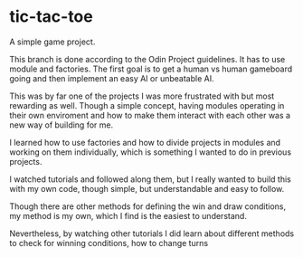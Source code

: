 # tic-tac-toe
A simple game project.

This branch is done according to the Odin Project guidelines. It has to use module and factories. 
The first goal is to get a human vs human gameboard going and then implement an easy AI or unbeatable AI.

This was by far one of the projects I was more frustrated with but most rewarding as well. Though a simple concept, having modules operating in their own enviroment and how to make them interact with each other was a new way of building for me. 

I learned how to use factories and how to divide projects in modules and working on them individually, which is something I wanted to do in previous projects.

I watched tutorials and followed along them, but I really wanted to build this with my own code, though simple, but understandable and easy to follow.

Though there are other methods for defining the win and draw conditions, my method is my own, which I find is the easiest to understand.

Nevertheless, by watching other tutorials I did learn about different methods to check for winning conditions, how to change turns